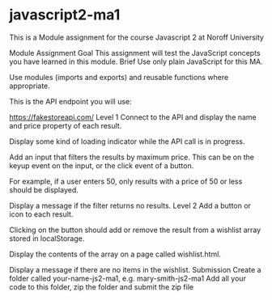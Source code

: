 # javascript2-ma1

This is a Module assignment for the course Javascript 2 at Noroff University

Module Assignment
Goal
This assignment will test the JavaScript concepts you have learned in this module.
Brief
Use only plain JavaScript for this MA.

Use modules (imports and exports) and reusable functions where appropriate.

This is the API endpoint you will use:

https://fakestoreapi.com/
Level 1
Connect to the API and display the name and price property of each result.

Display some kind of loading indicator while the API call is in progress.

Add an input that filters the results by maximum price. This can be on the keyup event on the input, or the click event of a button.

For example, if a user enters 50, only results with a price of 50 or less should be displayed.

Display a message if the filter returns no results.
Level 2
Add a button or icon to each result.

Clicking on the button should add or remove the result from a wishlist array stored in localStorage.

Display the contents of the array on a page called wishlist.html.

Display a message if there are no items in the wishlist.
Submission
Create a folder called your-name-js2-ma1, e.g. mary-smith-js2-ma1
Add all your code to this folder, zip the folder and submit the zip file